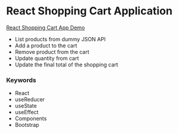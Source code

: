 # React Shopping Cart Application

[React Shopping Cart App Demo](https://ui-projects-mu.vercel.app/)

- List products from dummy JSON API
- Add a product to the cart
- Remove product from the cart
- Update quantity from cart
- Update the final total of the shopping cart


### Keywords
- React
- useReducer
- useState
- useEffect
- Components
- Bootstrap
